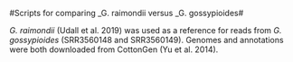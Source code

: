 #Scripts for comparing _G. raimondii versus _G. gossypioides#

_G. raimondii_ (Udall et al. 2019) was used as a reference for reads from _G. gossypioides_ (SRR3560148 and SRR3560149). Genomes and annotations were both downloaded from CottonGen (Yu et al. 2014).
